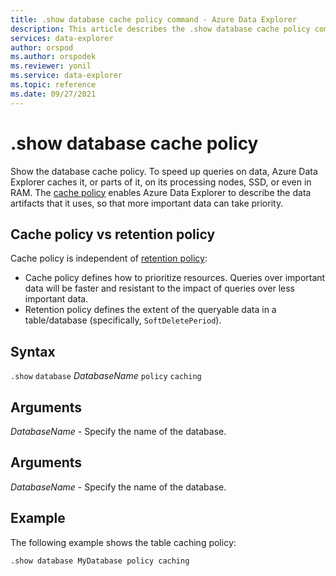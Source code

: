```yaml
---
title: .show database cache policy command - Azure Data Explorer
description: This article describes the .show database cache policy command in Azure Data Explorer.
services: data-explorer
author: orspod
ms.author: orspodek
ms.reviewer: yonil
ms.service: data-explorer
ms.topic: reference
ms.date: 09/27/2021
---
```

# .show database cache policy

Show the database cache policy.  To speed up queries on data, Azure Data Explorer caches it, or parts of it, on its processing nodes, SSD, or even in RAM. The [cache policy](cachepolicy.md) enables Azure Data Explorer to describe the data artifacts that it uses, so that more important data can take priority. 

## Cache policy vs retention policy

Cache policy is independent of [retention policy](./retentionpolicy.md): 
- Cache policy defines how to prioritize resources. Queries over important data will be faster and resistant to the impact of queries over less important data.
- Retention policy defines the extent of the queryable data in a table/database (specifically, `SoftDeletePeriod`).

## Syntax

`.show` `database` *DatabaseName* `policy` `caching`

## Arguments

*DatabaseName* - Specify the name of the database.

## Arguments

*DatabaseName* - Specify the name of the database.

## Example

The following example shows the table caching policy:

```kusto
.show database MyDatabase policy caching 
```